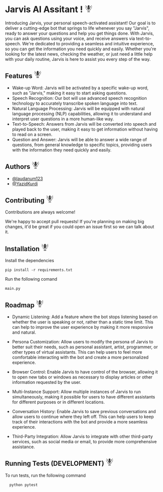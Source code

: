 
# Jarvis AI Assitant ! <img src="./static/microphone_icon.png" alt="microphone icon" width="25" height="25">


Introducing Jarvis, your personal speech-activated assistant! Our goal is to deliver a cutting-edge bot that springs to life whenever you say "Jarvis", ready to answer your questions and help you get things done. With Jarvis, you can ask questions using your voice, and receive answers via text-to-speech. We're dedicated to providing a seamless and intuitive experience, so you can get the information you need quickly and easily. Whether you're looking for the latest news, checking the weather, or just need a little help with your daily routine, Jarvis is here to assist you every step of the way.

## Features <img src="./static/microphone_icon.png" alt="microphone icon" width="25" height="25">

- Wake-up Word: Jarvis will be activated by a specific wake-up word, such as "Jarvis," making it easy to start asking questions.
- Speech Recognition: Our bot will use advanced speech recognition technology to accurately transcribe spoken language into text.
- Natural Language Processing: Jarvis will be equipped with natural language processing (NLP) capabilities, allowing it to understand and interpret user questions in a more human-like way.
- Text-to-Speech: Answers from Jarvis will be converted into speech and played back to the user, making it easy to get information without having to read on a screen.
- Question and Answer: Jarvis will be able to answer a wide range of questions, from general knowledge to specific topics, providing users with the information they need quickly and easily.










## Authors <img src="./static/microphone_icon.png" alt="microphone icon" width="25" height="25">

- [@laudanum123](https://github.com/laudanum123)
- [@YazidKurdi](https://github.com/YazidKurdi)


## Contributing <img src="./static/microphone_icon.png" alt="microphone icon" width="25" height="25">

Contributions are always welcome!

We're happy to accept pull requests! If you're planning on making big changes, it'd be great if you could open an issue first so we can talk about it.


## Installation <img src="./static/microphone_icon.png" alt="microphone icon" width="25" height="25">

Install the dependencies

```
pip install -r requirements.txt
```

Run the following comand

```
main.py
```
    
## Roadmap <img src="./static/microphone_icon.png" alt="microphone icon" width="25" height="25">

- Dynamic Listening: Add a feature where the bot stops listening based on whether the user is speaking or not, rather than a static time limit. This can help to improve the user experience by making it more responsive and natural.

- Persona Customization: Allow users to modify the persona of Jarvis to better suit their needs, such as personal assistant, artist, programmer, or other types of virtual assistants. This can help users to feel more comfortable interacting with the bot and create a more personalized experience.

- Browser Control: Enable Jarvis to have control of the browser, allowing it to open new tabs or windows as necessary to display articles or other information requested by the user.

- Multi-Instance Support: Allow multiple instances of Jarvis to run simultaneously, making it possible for users to have different assistants for different purposes or in different locations.

- Conversation History: Enable Jarvis to save previous conversations and allow users to continue where they left off. This can help users to keep track of their interactions with the bot and provide a more seamless experience.

- Third-Party Integration: Allow Jarvis to integrate with other third-party services, such as social media or email, to provide more comprehensive assistance.













## Running Tests (DEVELOPMENT) <img src="./static/microphone_icon.png" alt="microphone icon" width="25" height="25">

To run tests, run the following command

```
  python pytest
```

